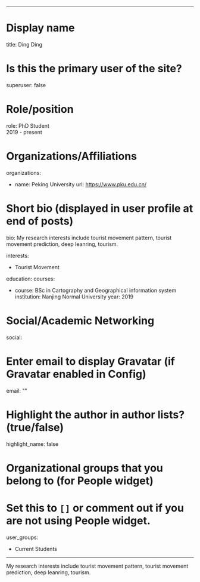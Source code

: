 
---
# Display name
title: Ding Ding

# Is this the primary user of the site?
superuser: false

# Role/position
role: PhD Student<br>2019 - present</br>

# Organizations/Affiliations
organizations:
- name: Peking University
  url: https://www.pku.edu.cn/

# Short bio (displayed in user profile at end of posts)
bio: My research interests include tourist movement pattern, tourist movement prediction, deep leanring, tourism.

interests:
  - Tourist Movement


education:
  courses:
  - course: BSc in Cartography and Geographical information system
    institution: Nanjing Normal University
    year: 2019


# Social/Academic Networking
social:


# Enter email to display Gravatar (if Gravatar enabled in Config)
email: ""

# Highlight the author in author lists? (true/false)
highlight_name: false

# Organizational groups that you belong to (for People widget)
#   Set this to `[]` or comment out if you are not using People widget.
user_groups:
- Current Students
---
My research interests include tourist movement pattern, tourist movement prediction, deep leanring, tourism.
